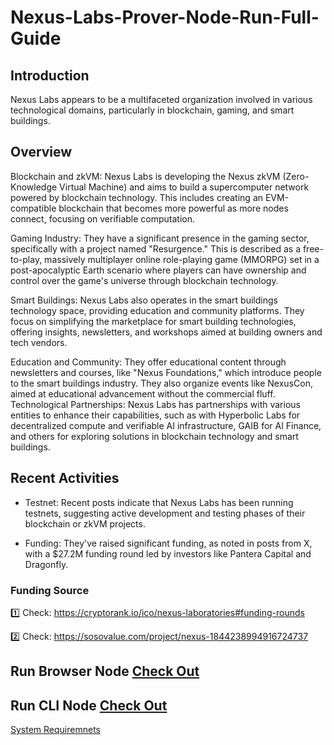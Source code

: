 # Nexus-Labs-Prover-Node-Run-Full-Guide

## Introduction
Nexus Labs appears to be a multifaceted organization involved in various technological domains, particularly in blockchain, gaming, and smart buildings.


## Overview

Blockchain and zkVM: Nexus Labs is developing the Nexus zkVM (Zero-Knowledge Virtual Machine) and aims to build a supercomputer network powered by blockchain technology. This includes creating an EVM-compatible blockchain that becomes more powerful as more nodes connect, focusing on verifiable computation.

Gaming Industry: They have a significant presence in the gaming sector, specifically with a project named "Resurgence." This is described as a free-to-play, massively multiplayer online role-playing game (MMORPG) set in a post-apocalyptic Earth scenario where players can have ownership and control over the game's universe through blockchain technology.

Smart Buildings: Nexus Labs also operates in the smart buildings technology space, providing education and community platforms. They focus on simplifying the marketplace for smart building technologies, offering insights, newsletters, and workshops aimed at building owners and tech vendors.

Education and Community: They offer educational content through newsletters and courses, like "Nexus Foundations," which introduce people to the smart buildings industry. They also organize events like NexusCon, aimed at educational advancement without the commercial fluff.
Technological Partnerships: Nexus Labs has partnerships with various entities to enhance their capabilities, such as with Hyperbolic Labs for decentralized compute and verifiable AI infrastructure, GAIB for AI Finance, and others for exploring solutions in blockchain technology and smart buildings.

## Recent Activities

- Testnet: Recent posts indicate that Nexus Labs has been running testnets, suggesting active development and testing phases of their blockchain or zkVM projects.

- Funding: They've raised significant funding, as noted in posts from X, with a $27.2M funding round led by investors like Pantera Capital and Dragonfly.

### Funding Source

1️⃣ Check: https://cryptorank.io/ico/nexus-laboratories#funding-rounds

2️⃣ Check: https://sosovalue.com/project/nexus-1844238994916724737

## Run Browser Node [Check Out](Browser-Node.md)

## Run CLI Node [Check Out](CLI-Node.md)   

[System Requiremnets](system-requirements.md)

